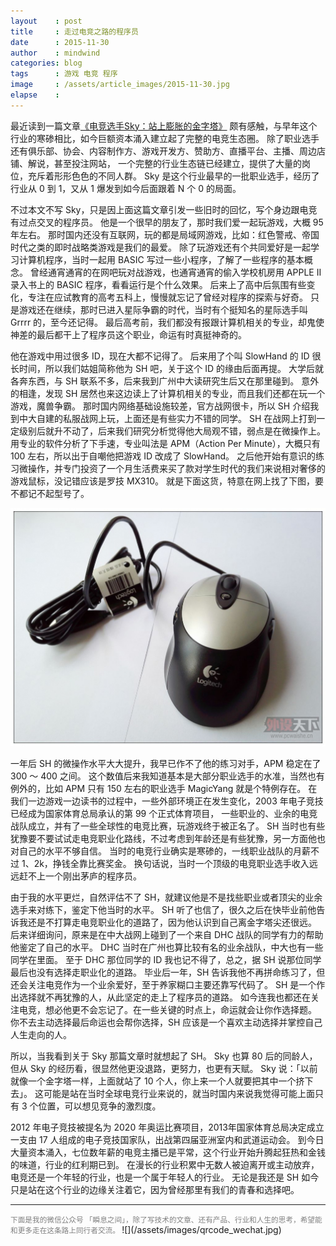 ```yaml
---
layout    : post
title     : 走过电竞之路的程序员
date      : 2015-11-30
author    : mindwind
categories: blog
tags      : 游戏 电竞 程序
image     : /assets/article_images/2015-11-30.jpg
elapse    :
---
```



最近读到一篇文章[《电竞选手Sky：站上膨胀的金字塔》](http://mp.weixin.qq.com/s?__biz=MjEwMzA5NTcyMQ==&mid=400946816&idx=1&sn=98c5727a9dfeaa5827b3fede37d84f32&scene=2&srcid=1125q66mn7a29DCCiI4GyZrx&from=timeline&isappinstalled=0#wechat_redirect)
颇有感触，与早年这个行业的寒碜相比，如今巨额资本涌入建立起了完整的电竞生态圈。
除了职业选手还有俱乐部、协会、内容制作方、游戏开发方、赞助方、直播平台、主播、周边店铺、解说，甚至投注网站，
一个完整的行业生态链已经建立，提供了大量的岗位，充斥着形形色色的不同人群。
Sky 是这个行业最早的一批职业选手，经历了行业从 0 到 1，又从 1 爆发到如今后面跟着 N 个 0 的局面。

不过本文不写 Sky，只是因上面这篇文章引发一些旧时的回忆，写个身边跟电竞有过点交叉的程序员。
他是一个很早的朋友了，那时我们爱一起玩游戏，大概 95 年左右。
那时国内还没有互联网，玩的都是局域网游戏，比如：红色警戒、帝国时代之类的即时战略类游戏是我们的最爱。
除了玩游戏还有个共同爱好是一起学习计算机程序，当时一起用 BASIC 写过一些小程序，了解了一些程序的基本概念。
曾经通宵通宵的在网吧玩对战游戏，也通宵通宵的偷入学校机房用 APPLE II 录入书上的 BASIC 程序，看看运行是个什么效果。
后来上了高中后氛围有些变化，专注在应试教育的高考五科上，慢慢就忘记了曾经对程序的探索与好奇。
只是游戏还在继续，那时已进入星际争霸的时代，当时有个挺知名的星际选手叫 Grrrr 的，至今还记得。
最后高考前，我们都没有报跟计算机相关的专业，却鬼使神差的最后都干上了程序员这个职业，命运有时真挺神奇的。

他在游戏中用过很多 ID，现在大都不记得了。
后来用了个叫 SlowHand 的 ID 很长时间，所以我们姑姐简称他为 SH 吧，关于这个 ID 的缘由后面再提。
大学后就各奔东西，与 SH 联系不多，后来我到广州中大读研究生后又在那里碰到。
意外的相逢，发现 SH 居然也来这边读上了计算机相关的专业，而且我们还都在玩一个游戏，魔兽争霸。
那时国内网络基础设施较差，官方战网很卡，所以 SH 介绍我到中大自建的私服战网上玩，上面还是有些实力不错的同学。
SH 在战网上打到一定级别后就升不动了，后来我们研究分析觉得他大局观不错，弱点是在微操作上。
用专业的软件分析了下手速，专业叫法是 APM（Action Per Minute），大概只有 100 左右，所以出于自嘲他把游戏 ID 改成了 SlowHand。
之后他开始有意识的练习微操作，并专门投资了一个月生活费来买了款对学生时代的我们来说相对奢侈的游戏鼠标，没记错应该是罗技 MX310。
就是下面这货，特意在网上找了下图，要不都记不起型号了。

![](/assets/article_images/2015-11-30-1.jpg)

一年后 SH 的微操作水平大大提升，我早已作不了他的练习对手，APM 稳定在了 300 ～ 400 之间。
这个数值后来我知道基本是大部分职业选手的水准，当然也有例外的，比如 APM 只有 150 左右的职业选手 MagicYang 就是个特例存在。
在我们一边游戏一边读书的过程中，一些外部环境正在发生变化，2003 年电子竞技已经成为国家体育总局承认的第 99 个正式体育项目，
一些职业的、业余的电竞战队成立，并有了一些全球性的电竞比赛，玩游戏终于被正名了。
SH 当时也有些犹豫要不要试试走电竞职业化路线，不过考虑到年龄还是有些犹豫，另一方面他也对自己的水平不够自信。
当时的电竞行业确实是寒碜的，一线职业战队的月薪不过 1、2k，挣钱全靠比赛奖金。
换句话说，当时一个顶级的电竞职业选手收入远远赶不上一个刚出茅庐的程序员。

由于我的水平更烂，自然评估不了 SH，就建议他是不是找些职业或者顶尖的业余选手来对练下，鉴定下他当时的水平。
SH 听了也信了，很久之后在快毕业前他告诉我还是不打算走电竞职业化的道路了，因为他认识到自己离金字塔尖还很远。
后来详细询问，原来是在中大战网上碰到了一个来自 DHC 战队的同学有力的帮助他鉴定了自己的水平。
DHC 当时在广州也算比较有名的业余战队，中大也有一些同学在里面。
至于 DHC 那位同学的 ID 我也记不得了，总之，据 SH 说那位同学最后也没有选择走职业化的道路。
毕业后一年，SH 告诉我他不再拼命练习了，但还会关注电竞作为一个业余爱好，至于养家糊口主要还靠写代码了。
SH 是一个作出选择就不再犹豫的人，从此坚定的走上了程序员的道路。
如今连我也都还在关注电竞，想必他更不会忘记了。在一些关键的时点上，命运就会让你作选择题。
你不去主动选择最后命运也会帮你选择，SH 应该是一个喜欢主动选择并掌控自己人生走向的人。

所以，当我看到关于 Sky 那篇文章时就想起了 SH。
Sky 也算 80 后的同龄人，但从 Sky 的经历看，很显然他更没退路，更努力，也更有天赋。
Sky 说：「以前就像一个金字塔一样，上面就站了 10 个人，你上来一个人就要把其中一个挤下去」。
这可能是站在当时全球电竞行业来说的，就当时国内来说我觉得可能上面只有 3 个位置，可以想见竞争的激烈度。

2012 年电子竞技被提名为 2020 年奥运比赛项目，2013年国家体育总局决定成立一支由 17 人组成的电子竞技国家队，出战第四届亚洲室内和武道运动会。
到今日大量资本涌入，七位数年薪的电竞主播已是平常，这个行业开始升腾起狂热和金钱的味道，行业的红利期已到。
在漫长的行业积累中无数人被迫离开或主动放弃，电竞还是一个年轻的行业，也是一个属于年轻人的行业。
无论是我还是 SH 如今只是站在这个行业的边缘关注着它，因为曾经那里有我们的青春和选择吧。


---
<small style="color:gray">
下面是我的微信公众号 「瞬息之间」，除了写技术的文章、还有产品、行业和人生的思考，希望能和更多走在这条路上同行者交流。
</small>  
![](/assets/images/qrcode_wechat.jpg)
